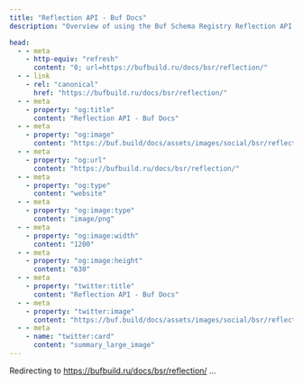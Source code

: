 ```yaml
---
title: "Reflection API - Buf Docs"
description: "Overview of using the Buf Schema Registry Reflection API for runtime Protobuf decoding"

head:
  - - meta
    - http-equiv: "refresh"
      content: "0; url=https://bufbuild.ru/docs/bsr/reflection/"
  - - link
    - rel: "canonical"
      href: "https://bufbuild.ru/docs/bsr/reflection/"
  - - meta
    - property: "og:title"
      content: "Reflection API - Buf Docs"
  - - meta
    - property: "og:image"
      content: "https://buf.build/docs/assets/images/social/bsr/reflection/index.png"
  - - meta
    - property: "og:url"
      content: "https://bufbuild.ru/docs/bsr/reflection/"
  - - meta
    - property: "og:type"
      content: "website"
  - - meta
    - property: "og:image:type"
      content: "image/png"
  - - meta
    - property: "og:image:width"
      content: "1200"
  - - meta
    - property: "og:image:height"
      content: "630"
  - - meta
    - property: "twitter:title"
      content: "Reflection API - Buf Docs"
  - - meta
    - property: "twitter:image"
      content: "https://buf.build/docs/assets/images/social/bsr/reflection/index.png"
  - - meta
    - name: "twitter:card"
      content: "summary_large_image"
---
```

Redirecting to <https://bufbuild.ru/docs/bsr/reflection/> ...

